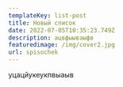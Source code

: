 ```yaml
---
templateKey: list-post
title: Новый список
date: 2022-07-05T10:35:23.749Z
description: ацвфыываыфв
featuredimage: /img/cover2.jpg
url: spisochek
---
```

уцацйукеукпвыаыв